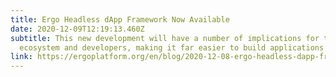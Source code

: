 ```yaml
---
title: Ergo Headless dApp Framework Now Available
date: 2020-12-09T12:19:13.460Z
subtitle: This new development will have a number of implications for the Ergo
  ecosystem and developers, making it far easier to build applications on Ergo.
link: https://ergoplatform.org/en/blog/2020-12-08-ergo-headless-dapp-framework-now-available/
---
```

